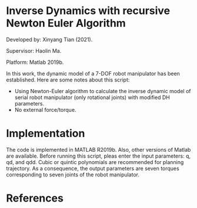 # Inverse Dynamics with recursive Newton Euler Algorithm
Developed by: Xinyang Tian (2021).

Supervisor: Haolin Ma.

Platform: Matlab 2019b.

In this work, the dynamic model of a 7-DOF robot manipulator has been established. Here are some notes about this script:

- Using Newton-Euler algorithm to calculate the inverse dynamic model of serial robot manipulator (only rotational joints) with modified DH parameters.
- No external force/torque.

# Implementation 
The code is implemented in MATLAB R2019b. Also, other versions of Matlab are available. Before running this script, pleas enter the input parameters: q, qd, and qdd. Cubic or quintic polynomials are recommended for planning trajectory. As a consequence, the output parameters are seven torques corresponding to seven joints of the robot manipulator.

# References
